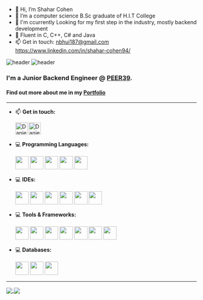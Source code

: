 - 👋 Hi, I’m Shahar Cohen
- 👀 I’m a computer science B.Sc graduate of H.I.T College
- 🌱 I'm ccurrently Looking for my first step in the industry, mostly backend development
- 💞️ Fluent in C, C++, C# and Java
- 📫 Get in touch:
nbhui187@gmail.com
https://www.linkedin.com/in/shahar-cohen94/

<!---
nbhui/nbhui is a ✨ special ✨ repository because its `README.md` (this file) appears on your GitHub profile.
You can click the Preview link to take a look at your changes.
--->

![header](https://komarev.com/ghpvc/?username=Daniel-israelov)
![header](https://capsule-render.vercel.app/api?type=waving&color=auto&height=200&section=header&text=Daniel%20Israelov&fontSize=90&animation=fadeIn)

### I'm a Junior Backend Engineer @ [PEER39](https://www.peer39.com/).<br>
#### Find out more about me in my [Portfolio](https://danielisraelov.netlify.app/)
---

- 📫 <strong>Get in touch:</strong>
  
    [<img align="left" alt="Daniel-isrealov | Gmail" width="32px" src="https://i.imgur.com/BzG8QoD.png" />](mailto:dani.prgrmr@gmail.com)
[<img align="left" alt="Daniel-isrealov | LinkedIn" width="32px" src="https://i.imgur.com/LdUCwc6.png" />](https://www.linkedin.com/in/daniel-israelov-programmer/) 
<br><br>

- 💻 <strong>Programming Languages:</strong><br><br>
    <img width="35" src="https://img.icons8.com/color/50/000000/c-programming.png"/>
    <img width="35" src="https://img.icons8.com/color/50/000000/c-plus-plus-logo.png"/>
    <img width="35" src="https://img.icons8.com/color/50/000000/c-sharp-logo.png"/>
    <img width="35" src="https://img.icons8.com/color/48/000000/java-coffee-cup-logo--v1.png"/>
    <img width="35" src="https://img.icons8.com/color/48/000000/python--v1.png"/>

- 💻 <strong>IDEs:</strong><br><br>
    <img width="35" src="https://img.icons8.com/color/48/000000/visual-studio-2019.png"/>
    <img width="35" src="https://img.icons8.com/fluency/48/000000/visual-studio-code-2019.png"/>
    <img width="35" src="https://img.icons8.com/color/48/000000/intellij-idea.png"/>
    <img width="35" src="https://img.icons8.com/fluency/344/4a90e2/jupyter.png"/>
    <img width="35" src="https://img.icons8.com/color/344/26e07f/android-studio--v3.png"/>
    <img width="35" src="https://cdn.freebiesupply.com/logos/large/2x/datagrip-icon-logo-png-transparent.png"/>
    
- 💻 <strong>Tools & Frameworks:</strong><br><br>
    <img width="35" src="https://img.icons8.com/stickers/344/selenium-test-automation.png"/>
    <img width="35" src="https://img.icons8.com/color/344/html-5--v1.png"/>
    <img width="35" src="https://img.icons8.com/color/344/css3.png"/>
    <img width="35" src="https://img.icons8.com/color/512/jenkins.png"/>
    <img width="35" src="https://img.icons8.com/color/512/spring-logo.png"/>
    <img width="35" src="https://img.icons8.com/fluency/512/docker.png"/>
    <img width="35" src="https://img.icons8.com/color/512/kubernetes.png"/>

- 💻 <strong>Databases:</strong><br><br>
    <img width="35" src="https://img.icons8.com/color/344/postgreesql.png"/>
    <img width="35" src="https://www.vectorlogo.zone/logos/firebase/firebase-icon.svg"/>
    <img width="35" src="https://img.icons8.com/fluency/48/000000/mysql-logo.png"/>

---
<a href="https://github.com/anuraghazra/github-readme-stats">
  <img align="center" src="https://github-readme-stats.vercel.app/api?username=Daniel-israelov&theme=dracula&show_icons=true&include_all_commits=false" />
</a>
<a href="https://github.com/anuraghazra/github-readme-stats">
  <img align="center" src="https://github-readme-stats.vercel.app/api/top-langs/?username=daniel-israelov&theme=dracula&langs_count=10&layout=compact" />
</a>
